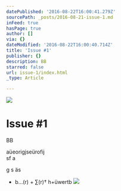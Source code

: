 ```yaml
---
datePublished: '2016-08-22T16:00:41.279Z'
sourcePath: _posts/2016-08-21-issue-1.md
inFeed: true
hasPage: true
author: []
via: {}
dateModified: '2016-08-22T16:00:40.714Z'
title: 'Issue #1'
publisher: {}
description: BB
starred: false
url: issue-1/index.html
_type: Article

---
```

![](https://the-grid-user-content.s3-us-west-2.amazonaws.com/c9cf8555-68e2-4e1f-a2cf-74dc4ff552fa.jpg)

# Issue \#1

BB

aüeorigjseürofij   
sf a

g s äs

* b...(r) + ∑(r)† h+üwertb
![](https://the-grid-user-content.s3-us-west-2.amazonaws.com/a086f5dc-3dcc-493e-bad2-12811b44b052.jpg)